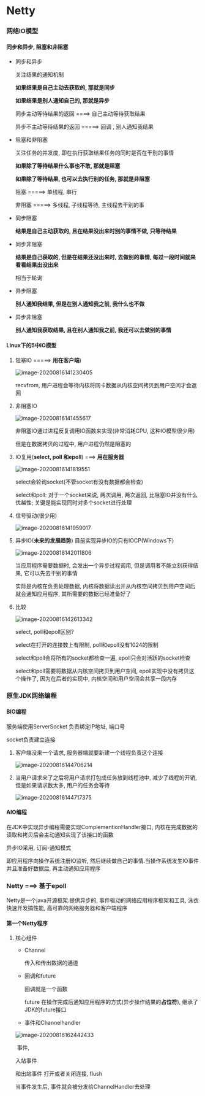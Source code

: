 # Netty



### 网络IO模型

#### 同步和异步, 阻塞和非阻塞

- 同步和异步

  关注结果的通知机制

  **如果结果是自己主动去获取的, 那就是同步**

  **如果结果是别人通知自己的, 那就是异步**

  同步主动等待结果的返回  ====> 自己主动等待获取结果

  异步不主动等待结果的返回 =====>  回调 , 别人通知我结果

- 阻塞和非阻塞

  关注任务的并发度, 即在执行获取结果任务的同时是否在干别的事情

  **如果除了等待结果什么事也不敢, 那就是阻塞**

  **如果除了等待结果, 也可以去执行别的任务, 那就是非阻塞**

  阻塞       =====>  单线程, 串行

  非阻塞   =====>  多线程, 子线程等待, 主线程去干别的事

- 同步阻塞

  **结果是自己主动获取的, 且在结果没出来时别的事情不做, 只等待结果**

- 同步非阻塞

  **结果是自己获取的, 但是在结果还没出来时, 去做别的事情, 每过一段时间就来看看结果出没出来**

  相当于轮询

- 异步阻塞

  **别人通知我结果, 但是在别人通知我之前, 我什么也不做**

- 异步非阻塞

  **别人通知我获取结果, 且在别人通知我之前, 我还可以去做别的事情**



####  Linux下的5中IO模型

1. 阻塞IO   =====>  **用在客户端**) 

   ![image-20200816141230405](E:\learningNotes\netty\pic\image-20200816141230405.png)

   recvfrom, 用户进程会等待内核将网卡数据从内核空间拷贝到用户空间才会返回

2. 非阻塞IO

   ![image-20200816141455617](E:\learningNotes\netty\pic\image-20200816141455617.png)

   非阻塞IO通过进程反复调用IO函数来实现(非常消耗CPU, 这种IO模型很少用)

   但是在数据拷贝的过程中, 用户进程仍然是阻塞的

3. IO复用(**select, poll 和epoll**) ===> **用在服务器**

   ![image-20200816141819551](E:\learningNotes\netty\pic\image-20200816141819551.png)

   select会轮询socket(不管socket有没有数据都会检查)

   select和poll: 对于一个socket来说, 两次调用, 两次返回, 比阻塞IO并没有什么优越性; 关键是能实现同时对多个socket进行处理

4. 信号驱动(很少用)

   ![image-20200816141959017](E:\learningNotes\netty\pic\image-20200816141959017.png)

5. 异步IO(**未来的发展趋势**)  目前实现异步IO的只有IOCP(Windows下)

   ![image-20200816142011806](E:\learningNotes\netty\pic\image-20200816142011806.png)

   当应用程序需要数据时, 会发出一个异步过程调用, 但是调用者不能立刻获得结果, 它可以先去干别的事情

   实际是内核在负责处理数据, 内核将数据读出并从内核空间拷贝到用户空间后就会通知应用程序, 其所需要的数据已经准备好了

6. 比较

   ![image-20200816142613342](E:\learningNotes\netty\pic\image-20200816142613342.png)

   select, poll和epoll区别?

   select在打开的连接数上有限制, poll和epoll没有1024的限制

   select和poll会将所有的socket都检查一遍, epoll只会对活跃的socket检查

   select和poll需要将数据从内核空间拷贝到用户空间, epoll实现中没有拷贝这个操作了, 因为在后者的实现中, 内核空间和用户空间会共享一段内存



### 原生JDK网络编程

#### BIO编程

服务端使用ServerSocket  负责绑定IP地址, 端口号

socket负责建立连接

1. 客户端没来一个请求, 服务器端就要新建一个线程负责这个连接

   ![image-20200816144706214](E:\learningNotes\netty\pic\image-20200816144706214.png)

2. 当用户请求来了之后将用户请求打包成任务放到线程池中, 减少了线程的开销, 但是如果请求数太多, 用户的任务会等待

   ![image-20200816144717375](E:\learningNotes\netty\pic\image-20200816144717375.png)



#### AIO编程

在JDK中实现异步编程需要实现ComplementionHandler接口, 内核在完成数据的读取和拷贝后会主动通知实现了该接口的函数

异步IO采用, 订阅-通知模式

即应用程序向操作系统注册IO监听, 然后继续做自己的事情.当操作系统发生IO事件并且准备好数据后, 再主动通知应用程序







### Netty  ===> 基于epoll

Netty是一个java开源框架.提供异步的, 事件驱动的网络应用程序框架和工具, 泳衣快速开发搞性能, 高可靠的网络服务器和客户端程序



#### 第一个Netty程序

1. 核心组件

   - Channel

     传入和传出数据的通道

   - 回调和future

     回调就是一个函数

     future 在操作完成后通知应用程序的方式(异步操作结果的**占位符**), 继承了JDK的future接口

   - 事件和Channelhandler

   ![image-20200816162442433](E:\learningNotes\netty\pic\image-20200816162442433.png)

   ​	事件, 

   入站事件 

   和出站事件 打开或者关闭连接, flush

   当事件发生后, 事件就会被分发给ChannelHandler去处理

   




